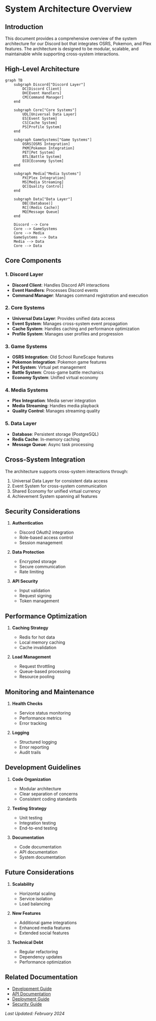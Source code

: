 # System Architecture Overview

## Introduction

This document provides a comprehensive overview of the system architecture for our Discord bot that integrates OSRS, Pokemon, and Plex features. The architecture is designed to be modular, scalable, and maintainable while supporting cross-system interactions.

## High-Level Architecture

```mermaid
graph TB
    subgraph Discord["Discord Layer"]
        DC[Discord Client]
        DH[Event Handlers]
        CM[Command Manager]
    end

    subgraph Core["Core Systems"]
        UDL[Universal Data Layer]
        ES[Event System]
        CS[Cache System]
        PS[Profile System]
    end

    subgraph GameSystems["Game Systems"]
        OSRS[OSRS Integration]
        PKM[Pokemon Integration]
        PET[Pet System]
        BTL[Battle System]
        ECO[Economy System]
    end

    subgraph Media["Media Systems"]
        PX[Plex Integration]
        MS[Media Streaming]
        QC[Quality Control]
    end

    subgraph Data["Data Layer"]
        DB[(Database)]
        RC[(Redis Cache)]
        MQ[Message Queue]
    end

    Discord --> Core
    Core --> GameSystems
    Core --> Media
    GameSystems --> Data
    Media --> Data
    Core --> Data
```

## Core Components

### 1. Discord Layer
- **Discord Client**: Handles Discord API interactions
- **Event Handlers**: Processes Discord events
- **Command Manager**: Manages command registration and execution

### 2. Core Systems
- **Universal Data Layer**: Provides unified data access
- **Event System**: Manages cross-system event propagation
- **Cache System**: Handles caching and performance optimization
- **Profile System**: Manages user profiles and progression

### 3. Game Systems
- **OSRS Integration**: Old School RuneScape features
- **Pokemon Integration**: Pokemon game features
- **Pet System**: Virtual pet management
- **Battle System**: Cross-game battle mechanics
- **Economy System**: Unified virtual economy

### 4. Media Systems
- **Plex Integration**: Media server integration
- **Media Streaming**: Handles media playback
- **Quality Control**: Manages streaming quality

### 5. Data Layer
- **Database**: Persistent storage (PostgreSQL)
- **Redis Cache**: In-memory caching
- **Message Queue**: Async task processing

## Cross-System Integration

The architecture supports cross-system interactions through:
1. Universal Data Layer for consistent data access
2. Event System for cross-system communication
3. Shared Economy for unified virtual currency
4. Achievement System spanning all features

## Security Considerations

1. **Authentication**
   - Discord OAuth2 integration
   - Role-based access control
   - Session management

2. **Data Protection**
   - Encrypted storage
   - Secure communication
   - Rate limiting

3. **API Security**
   - Input validation
   - Request signing
   - Token management

## Performance Optimization

1. **Caching Strategy**
   - Redis for hot data
   - Local memory caching
   - Cache invalidation

2. **Load Management**
   - Request throttling
   - Queue-based processing
   - Resource pooling

## Monitoring and Maintenance

1. **Health Checks**
   - Service status monitoring
   - Performance metrics
   - Error tracking

2. **Logging**
   - Structured logging
   - Error reporting
   - Audit trails

## Development Guidelines

1. **Code Organization**
   - Modular architecture
   - Clear separation of concerns
   - Consistent coding standards

2. **Testing Strategy**
   - Unit testing
   - Integration testing
   - End-to-end testing

3. **Documentation**
   - Code documentation
   - API documentation
   - System documentation

## Future Considerations

1. **Scalability**
   - Horizontal scaling
   - Service isolation
   - Load balancing

2. **New Features**
   - Additional game integrations
   - Enhanced media features
   - Extended social features

3. **Technical Debt**
   - Regular refactoring
   - Dependency updates
   - Performance optimization

## Related Documentation
- [Development Guide](../guides/development/README.md)
- [API Documentation](../api/README.md)
- [Deployment Guide](../guides/deployment/README.md)
- [Security Guide](../SECURITY.md)

_Last Updated: February 2024_ 